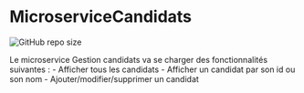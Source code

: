 # MicroserviceCandidats

![GitHub repo size](https://img.shields.io/github/repo-size/AzizBenIsmail/MicroserviceCandidats)

Le microservice Gestion candidats va se charger des fonctionnalités suivantes : - Afficher tous les candidats - Afficher un candidat par son id ou son nom - Ajouter/modifier/supprimer un candidat
